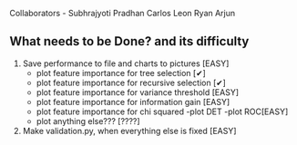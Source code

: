 Collaborators - Subhrajyoti Pradhan
				Carlos Leon
				Ryan Arjun

## What needs to be Done? and its difficulty
1. Save performance to file and charts to pictures									[EASY]
	- plot feature importance for tree selection									[✔]
	- plot feature importance for recursive selection								[✔]
	- plot feature importance for variance threshold								[EASY]
	- plot feature importance for information gain									[EASY]
	- plot feature importance for chi squared
	-plot DET
	-plot ROC[EASY]
	- plot anything else???															[????]
2. Make validation.py, when everything else is fixed								[EASY]
